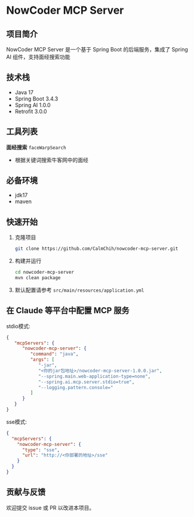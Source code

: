 # NowCoder MCP Server

## 项目简介
NowCoder MCP Server 是一个基于 Spring Boot 的后端服务，集成了 Spring AI 组件，支持面经搜索功能

## 技术栈
- Java 17
- Spring Boot 3.4.3
- Spring AI 1.0.0
- Retrofit 3.0.0

## 工具列表
**面经搜索** `faceWarpSearch`
- 根据关键词搜索牛客网中的面经

## 必备环境
- jdk17
- maven

## 快速开始

1. 克隆项目
   ```bash
   git clone https://github.com/CalmChih/nowcoder-mcp-server.git
   ```
2. 构建并运行
   ```bash
   cd nowcoder-mcp-server
   mvn clean package
   ```
3. 默认配置请参考 `src/main/resources/application.yml`

## 在 Claude 等平台中配置 MCP 服务
stdio模式:
```json
{
   "mcpServers": {
      "nowcoder-mcp-server": {
         "command": "java",
         "args": [
            "-jar",
            "<你的jar包地址>/nowcoder-mcp-server-1.0.0.jar",
            "--spring.main.web-application-type=none",
            "--spring.ai.mcp.server.stdio=true",
            "--logging.pattern.console="
         ]
      }
   }
}
```
sse模式:
```json
{
  "mcpServers": {
    "nowcoder-mcp-server": {
      "type": "sse",
      "url": "http://<你部署的地址>/sse"
    }
  }
}
```

## 贡献与反馈
欢迎提交 issue 或 PR 以改进本项目。